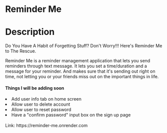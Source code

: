 # Reminder Me

# Description

Do You Have A Habit of Forgetting Stuff? Don't Worry!!!
Here's Reminder Me to The Rescue.

Reminder Me is a reminder management application
that lets you send reminders through text message.
It lets you set a time/duration and a message for your
reminder. And makes sure that it's sending out right on
time, not letting you or your friends miss out on the
important things in life.


<h4>Things I will be adding soon</h4>
<li>Add user info tab on home screen</li>
<li>Allow user to delete account</li>
<li>Allow user to reset password</li>
<li>Have a "confirm password" input box on the sign up page</li>

<br>
Link: https://reminder-me.onrender.com

